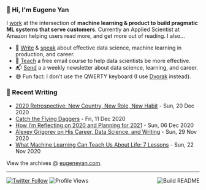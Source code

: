### 👋 Hi, I'm Eugene Yan

I [work](https://eugeneyan.com/about/) at the intersection of **machine learning & product to build pragmatic ML systems that serve customers**. Currently an Applied Scientist at Amazon helping users read more, and get more out of reading. I also...

- 📝 [Write](https://eugeneyan.com/writing/) & [speak](https://eugeneyan.com/speaking/) about effective data science, machine learning in production, and career.
- 🧠 [Teach](https://eugeneyan.com/resources/) a free email course to help data scientists be more effective.
- 📬 [Send](https://eugeneyan.com/subscribe/) a a weekly newsletter about data science, learning, and career.
- 😅 Fun fact: I don't use the QWERTY keyboard (I use [Dvorak](https://en.wikipedia.org/wiki/Dvorak_keyboard_layout) instead).

### 📝 Recent Writing

<!-- writing starts -->
* [2020 Retrospective: New Country, New Role, New Habit](https://eugeneyan.com//writing/retrospective-2020/) - Sun, 20 Dec 2020
* [Catch the Flying Daggers](https://eugeneyan.com//writing/flying-dagger/) - Fri, 11 Dec 2020
* [How I’m Reflecting on 2020 and Planning for 2021](https://eugeneyan.com//writing/how-i-reflect-and-plan/) - Sun, 06 Dec 2020
* [Alexey Grigorev on His Career, Data Science, and Writing](https://eugeneyan.com//writing/informal-mentors-alexey-grigorev/) - Sun, 29 Nov 2020
* [What Machine Learning Can Teach Us About Life: 7 Lessons](https://eugeneyan.com//writing/life-lessons-from-machine-learning/) - Sun, 22 Nov 2020
<!-- writing ends -->

View the archives @ [eugeneyan.com](https://eugeneyan.com).

---
[![Twitter Follow](https://img.shields.io/twitter/follow/eugeneyan?label=Follow&style=social)](https://twitter.com/eugeneyan) ![Profile Views](https://gpvc.arturio.dev/eugeneyan)<a href="https://github.com/eugeneyan/eugeneyan/actions"><img src="https://github.com/eugeneyan/eugeneyan/workflows/Build%20README/badge.svg?branch=master" align="right" alt="Build README"></a>
